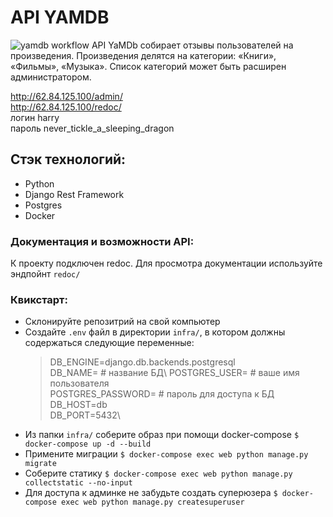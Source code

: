 # API YAMDB
![yamdb workflow](https://github.com/atikhobaev/yamdb_final/actions/workflows/yamdb_workflow.yml/badge.svg)
API YaMDb собирает отзывы пользователей на произведения. Произведения делятся на категории: «Книги», «Фильмы», «Музыка». Список категорий может быть расширен администратором.
  
http://62.84.125.100/admin/  
http://62.84.125.100/redoc/  
логин harry  
пароль never_tickle_a_sleeping_dragon  

## Стэк технологий:
- Python
- Django Rest Framework
- Postgres
- Docker
### Документация и возможности API:
К проекту подключен redoc. Для просмотра документации используйте эндпойнт `redoc/`

### Квикстарт:

- Склонируйте репозитрий на свой компьютер
- Создайте `.env` файл в директории `infra/`, в котором должны содержаться следующие переменные:
    >DB_ENGINE=django.db.backends.postgresql\
    >DB_NAME= # название БД\ 
    >POSTGRES_USER= # ваше имя пользователя\
    >POSTGRES_PASSWORD= # пароль для доступа к БД\
    >DB_HOST=db\
    >DB_PORT=5432\
- Из папки `infra/` соберите образ при помощи docker-compose
`$ docker-compose up -d --build`
- Примените миграции
`$ docker-compose exec web python manage.py migrate`
- Соберите статику
`$ docker-compose exec web python manage.py collectstatic --no-input`
- Для доступа к админке не забудьте создать суперюзера
`$ docker-compose exec web python manage.py createsuperuser`
